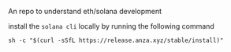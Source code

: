 An repo to understand eth/solana development

install the `solana cli` locally by running the following command

``` sh -c "$(curl -sSfL https://release.anza.xyz/stable/install)" ```
